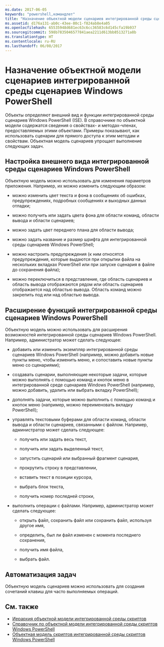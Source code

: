```yaml
---
ms.date: 2017-06-05
keywords: "powershell,командлет"
title: "Назначение объектной модели сценариев интегрированной среды сценариев Windows PowerShell"
ms.assetid: d176a131-ab0c-43ee-80c1-f824ab8e4a05
ms.openlocfilehash: 65535948d681ec63c6cc36583c6d145cfa19b937
ms.sourcegitcommit: 598b7835046577841aea2211d613bb8513271a8b
ms.translationtype: HT
ms.contentlocale: ru-RU
ms.lasthandoff: 06/08/2017
---
```

# <a name="purpose-of-the-windows-powershell-ise-scripting-object-model"></a>Назначение объектной модели сценариев интегрированной среды сценариев Windows PowerShell
  Объекты определяют внешний вид и функции интегрированной среды сценариев Windows PowerShell (ISE). В справочнике по объектной модели содержатся сведения о свойствах- и методах-членах, предоставляемых этими объектами. Примеры показывают, как использовать сценарии для прямого доступа к этим методам и свойствам. Объектная модель сценариев упрощает выполнение следующих задач.

## <a name="customizing-the-appearance-of-windows-powershell-ise"></a>Настройка внешнего вида интегрированной среды сценариев Windows PowerShell
 Объектную модель можно использовать для изменения параметров приложения. Например, их можно изменить следующим образом:

-   можно изменить цвет текста и фона в сообщениях об ошибках, предупреждениях, подробных сообщениях и выходных данных отладки;

-   можно получить или задать цвета фона для области команд, области вывода и области сценариев;

-   можно задать цвет переднего плана для области вывода;

-   можно задать название и размер шрифта для интегрированной среды сценариев Windows PowerShell;

-   можно настроить предупреждения (к ним относятся предупреждения, которые выдаются при открытии файла на нескольких вкладках PowerShell или при запуске сценария в файле до сохранения файла);

-   можно переключиться в представление, где область сценариев и область вывода отображаются рядом или область сценариев отображается над областью вывода. Область команд можно закрепить под или над областью вывода.

## <a name="enhancing-the-functionality-of-windows-powershell-ise"></a>Расширение функций интегрированной среды сценариев Windows PowerShell
 Объектную модель можно использовать для расширения возможностей интегрированной среды сценариев Windows PowerShell. Например, администратор может сделать следующее:

-   добавить или изменить экземпляр интегрированной среды сценариев Windows PowerShell (например, можно добавить новые пункты меню, чтобы изменить меню, и сопоставить новые пункты меню со сценариями);

-   создавать сценарии, выполняющие некоторые задачи, которые можно выполнять с помощью команд и кнопок меню в интегрированной среде сценариев Windows PowerShell (например, можно добавить, удалить или выбрать вкладку PowerShell);

-   дополнять задачи, которые можно выполнить с помощью команд и кнопок меню (например, можно переименовать вкладку PowerShell);

-   управлять текстовыми буферами для области команд, области вывода и области сценариев, связанными с файлом. Например, администратор может сделать следующее:

    -   получить или задать весь текст,

    -   получить или задать выделенный текст,

    -   запустить сценарий или выбранный фрагмент сценария,

    -   прокрутить строку в представлении,

    -   вставить текст в позиции курсора,

    -   выбрать блок текста,

    -   получить номер последней строки,

-   выполнить операции с файлами. Например, администратор может сделать следующее:

    -   открыть файл, сохранить файл или сохранить файл, используя другое имя,

    -   определить, был ли файл изменен с момента последнего сохранения,

    -   получить имя файла,

    -   выбрать файл.

## <a name="automating-tasks"></a>Автоматизация задач
 Объектную модель сценариев можно использовать для создания сочетаний клавиш для часто выполняемых операций.

## <a name="see-also"></a>См. также
- [Иерархия объектной модели интегрированной среды скриптов](The-ISE-Object-Model-Hierarchy.md) 
- [Справочник по объектной модели интегрированной среды скриптов Windows PowerShell](Windows-PowerShell-ISE-Object-Model-Reference.md) 
- [Объектная модель скриптов интегрированной среды скриптов Windows PowerShell](The-Windows-PowerShell-ISE-Scripting-Object-Model.md)

  
